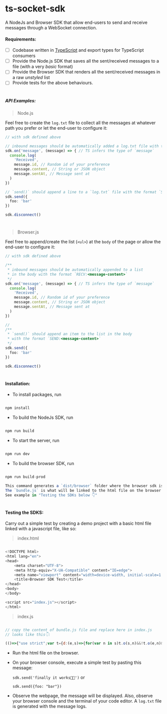 # ts-socket-sdk
A NodeJs and Browser SDK that allow end-users to send and receive messages through a WebSocket connection.


#### Requirements:

  - [ ] Codebase written in [TypeScript](https://www.typescriptlang.org/) and export types for TypeScript consumers
  - [ ] Provide the Node.js SDK that saves all the sent/received messages to a file (with a very _basic_ format)
  - [ ] Provide the Browser SDK that renders all the sent/received messages in a raw _unstyled_ list
  - [ ] Provide tests for the above behaviours.

#

##### API Examples:

> Node.js

Feel free to create the `log.txt` file to collect all the messages at whatever path you prefer or let the end-user 
to configure it:

```ts
// with sdk defined above

// inbound messages should be automatically added a log.txt file with the format `RECV:<message-content>`
sdk.on('message', (message) => { // TS infers the type of `message`
  console.log(
    'Received', 
    message.id, // Random id of your preference
    message.content, // String or JSON object
    message.sentAt, // Message sent at
  )
})

// `send()` should append a line to a `log.txt` file with the format `SEND:<message-content>`
sdk.send({
  foo: 'bar'
})

sdk.disconnect()
```

#

> Browser.js

Feel free to append/create the list (`<ul>`) at the `body` of the page or allow the end-user to configure it:

```ts
// with sdk defined above

/**
 * inbound messages should be automatically appended to a list 
 * in the body with the format `RECV:<message-content>`
 */
sdk.on('message', (message) => { // TS infers the type of `message`
  console.log(
    'Received', 
    message.id, // Random id of your preference
    message.content, // String or JSON object
    message.sentAt, // Message sent at
  )
})

// 
/**
 * `send()` should append an item to the list in the body 
 * with the format `SEND:<message-content>`
 */
sdk.send({
  foo: 'bar'
})

sdk.disconnect()
```
#


#### Installation:

* To install packages, run

```ts 

npm install
```

* To build the NodeJs SDK, run

```ts

npm run build
```

* To start the server, run

```ts 

npm run dev
```

* To build the browser SDK, run

```ts 

npm run build-prod

This command generates a `dist/browser` folder where the browser sdk is complied to, in `bundle.js` file. 
The `bundle.js` is what will be linked to the html file on the browser. 
See example in "Testing the SDKs below 👇"
```


#

#### Testing the SDKS:

Carry out a simple test by creating a demo project with a basic html file linked with a javascript file, like so:

> index.html
```js

<!DOCTYPE html>
<html lang="en">
<head>
    <meta charset="UTF-8">
    <meta http-equiv="X-UA-Compatible" content="IE=edge">
    <meta name="viewport" content="width=device-width, initial-scale=1.0">
    <title>Browser SDK Test</title>
</head>
<body>
</body>

<script src="index.js"></script> 
</html>
```

> index.js

```js

// copy the content of bundle.js file and replace here in index.js
// looks like this👇:

(()=>{"use strict";var t={d:(e,s)=>{for(var n in s)t.o(s,n)&&!t.o(e,n)&&Object.defineProperty(e,n,{enumerable:!0,get:s[n]})},o:(t,e)=>Object.prototype.hasOwnProperty.call(t,e),r:t=>{"undefined"!=typeof Symbol&&Symbol.toStringTag&&Object.defineProperty(t,Symbol.toStringTag,{value:"Module"}),Object.defineProperty(t,"__esModule",{value:!0})}},e={};t.r(e),t.d(e,{Decoder:()=>ot,Encoder:()=>rt,PacketType:()=>it,protocol:()=>nt});const s=Object.create(null);s.open="0",s.close="1",s.ping="2",s.pong="3",s.message="4",s.upgrade="5",s.noop="6";const n=Object.create(null);Object.keys(s).forEach((t=>{n[s[t]]=t}));const i={type:"error",data:"parser error"},r="function"==typeof Blob||"undefined"!=typeof Blob&&"[object BlobConstructor]"===Object.prototype.toString.call(Blob),o="function"==typeof ArrayBuffer,a=(t,e)=>{const s=new FileReader;return s.onload=function(){const t=s.result.split(",")[1];e("b"+t)},s.readAsDataURL(t)},...

```

- Run the html file on the browser. 

- On your browser console, execute a simple test by pasting this message:

    `sdk.send('finally it works🎉🤗')` or 
    
    `sdk.send({foo: "bar"})`
    
- Observe the webpage, the message will be displayed. Also, observe your browser console and the terminal of your code editor. 
  A `log.txt` file is generated with the message logs.
